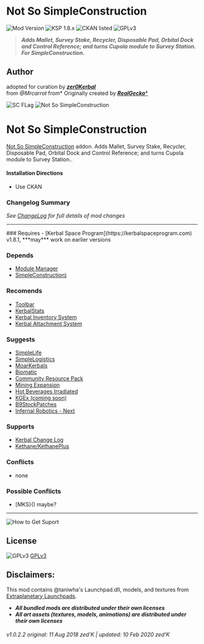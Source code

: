<!-- Readme.md v1.2.0.0
Not So SimpleConstruction (NSSC)
created: 17 Jul 18
updated: 10 Feb 2020 -->

[MODVERSION]: 1.0.2.2
[KSPVERSION]: 1.8.x

<!-- Download on SpaceDock here or Github here.
Also available on CKAN. -->

# Not So SimpleConstruction
![Mod Version](https://img.shields.io/github/v/release/zer0Kerbal/NotSoSimpleConstruction?include_prereleases) 
![KSP 1.8.x](https://img.shields.io/badge/KSP%20version-1.8.x-66ccff.svg?style=flat-square) 
![CKAN listed](https://img.shields.io/badge/CKAN-Indexed-brightgreen.svg) ![GPLv3](https://img.shields.io/badge/SoftwareLicense-GPLv3-red "GPLv3") 

> ***Adds Mallet, Survey Stake, Recycler, Disposable Pad, Orbital Dock and Control Reference; and turns Cupola module to Survey Station. For SimpleConstruction.*** 
## Author
adopted for curation by ***[zer0Kerbal](https://forum.kerbalspaceprogram.com/index.php?/profile/190933-*/)*** <br>
from *@Mrcarrot* from* Originally created by [***RealGecko****](https://forum.kerbalspaceprogram.com/index.php?/profile/162682-*/)

![SC FLag](https://i.imgur.com/y01A9en.png "SimpleConstruction! Flag")
![Not So SimpleConstruction](http://i.imgur.com/EN4QU18.png "Not So SimpleConstruction")

# Not So SimpleConstruction
[Not So SimpleConstruction]() addon.
Adds Mallet, Survey Stake, Recycler, Disposable Pad, Orbital Dock and Control Reference; and turns Cupola module to Survey Station..

#### Installation Directions 
- Use CKAN

### Changelog Summary
*See [ChangeLog](https://github.com/zer0Kerbal/SimpleConstruction/blob/master/Changelog.md) for full details of mod changes*
<hr>
### Requires
 - [Kerbal Space Program](https://kerbalspaceprogram.com) v1.8.1, ***may*** work on earlier versions

### Depends
- [Module Manager](http://forum.kerbalspaceprogram.com/index.php?/topic/50533-105-*)
- [SimpleConstruction)](https://forum.kerbalspaceprogram.com/index.php?/topic/191424-ksp-*)
 
### Recomends
- [Toolbar](https://forum.kerbalspaceprogram.com/index.php?/topic/161857-*)
- [KerbalStats](https://forum.kerbalspaceprogram.com/index.php?/topic/89285-*)
- [Kerbal Inventory System](http://forum.kerbalspaceprogram.com/index.php?/topic/149848-*)
- [Kerbal Attachment System](http://forum.kerbalspaceprogram.com/index.php?/topic/142594-*)

### Suggests
- [SimpleLife](https://forum.kerbalspaceprogram.com/index.php?/topic/191526-*)
- [SimpleLogistics](https://forum.kerbalspaceprogram.com/index.php?/topic/191045-*/)
- [MoarKerbals](https://forum.kerbalspaceprogram.com/index.php?/topic/191525-*)
- [Biomatic](https://forum.kerbalspaceprogram.com/index.php?/topic/191426-*)
- [Community Resource Pack](https://forum.kerbalspaceprogram.com/index.php?/topic/166314-*)
- [Mining Expansion](http://forum.kerbalspaceprogram.com/index.php?/topic/130325-*)
- [Hot Beverages Irradiated](https://github.com/zer0Kerbal/HotBeverageIrradiated)
- [KGEx (coming soon)](https://github.com/zer0Kerbal/)
- [B9StockPatches](https://forum.kerbalspaceprogram.com/index.php?/topic/190870-*)
- [Infernal Robotics - Next](https://forum.kerbalspaceprogram.com/index.php?/topic/184787-*)

### Supports
- [Kerbal Change Log](https://forum.kerbalspaceprogram.com/index.php?/topic/179207-*)
- [Kethane/KethanePlus](http://forum.kerbalspaceprogram.com/index.php?/topic/119480-*)

### Conflicts
- none

### Possible Conflicts
- [MKS}() maybe?
<hr>

![How to Get Suport](https://i.imgur.com/YdYfStN.jpg "https://forum.kerbalspaceprogram.com/index.php?/topic/83212*")

## License
![GPLv3](https://www.gnu.org/graphics/gplv3-or-later-sm.png) [GPLv3](https://www.gnu.org/licenses/gpl-3.0.html)  

## Disclaimers:
This mod contains @taniwha's Launchpad.dll, models, and  textures from [Extraplanetary Launchpads](http://forum.kerbalspaceprogram.com/index.php?/topic/54284-*).
- ***All bundled mods are distributed under their own licenses***<br>
- ***All art assets (textures, models, animations) are distributed under their own licenses***<br>

###### v1.0.2.2 original: 11 Aug 2018 zed'K | updated: 10 Feb 2020 zed'K

<!--
CC BY-NC-SA-4.0
zer0Kerbal-->






